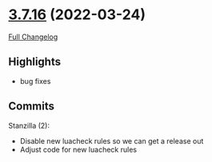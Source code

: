 # [3.7.16](https://github.com/WeakAuras/WeakAuras2/tree/3.7.16) (2022-03-24)

[Full Changelog](https://github.com/WeakAuras/WeakAuras2/compare/3.7.15...3.7.16)

## Highlights

 - bug fixes 

## Commits

Stanzilla (2):

- Disable new luacheck rules so we can get a release out
- Adjust code for new luacheck rules

